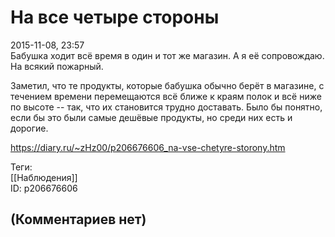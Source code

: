 На все четыре стороны
=====================

  
2015-11-08, 23:57  
 Бабушка ходит всё время в один и тот же магазин. А я её сопровождаю. На всякий пожарный.   
   
 Заметил, что те продукты, которые бабушка обычно берёт в магазине, с течением времени перемещаются всё ближе к краям полок и всё ниже по высоте -- так, что их становится трудно доставать. Было бы понятно, если бы это были самые дешёвые продукты, но среди них есть и дорогие.   
  
<https://diary.ru/~zHz00/p206676606_na-vse-chetyre-storony.htm>  
  
Теги:  
[[Наблюдения]]  
ID: p206676606  


(Комментариев нет)
------------------